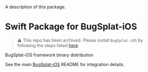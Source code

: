 # 

A description of this package.

Swift Package for BugSplat-iOS
==================================

> :warning: This repo has been archived. Please install `BugSplat-iOS` by following the steps listed [here](https://github.com/BugSplat-Git/bugsplat-ios). 

BugSplat-iOS framework binary distribution

See the main [BugSplat-iOS](https://github.com/BugSplat-Git/bugsplat-ios) README for integration details.
